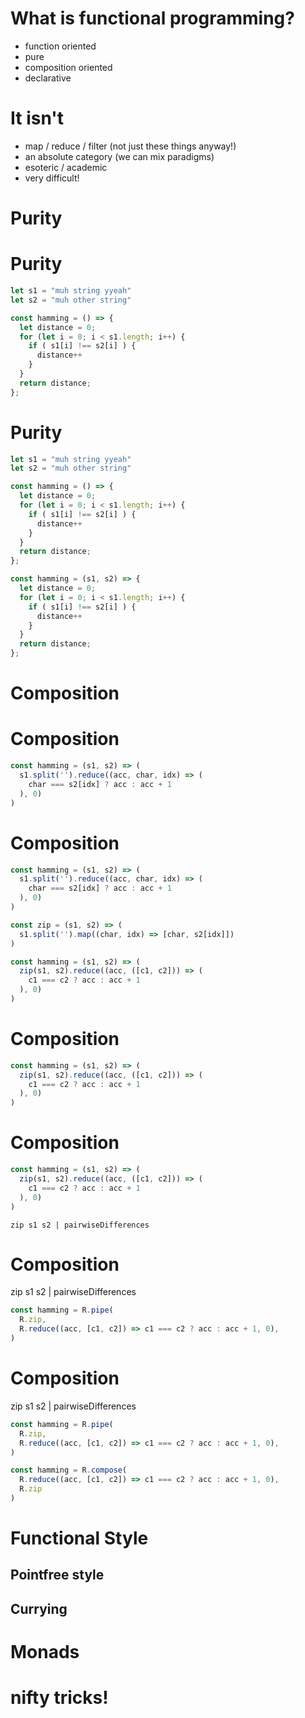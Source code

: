 # What is functional programming?

- function oriented
- pure
- composition oriented
- declarative

# It isn't

- map / reduce / filter (not just these things anyway!)
- an absolute category (we can mix paradigms)
- esoteric / academic
- very difficult!


# Purity


# Purity

```javascript
let s1 = "muh string yyeah"
let s2 = "muh other string"

const hamming = () => {
  let distance = 0;
  for (let i = 0; i < s1.length; i++) {
    if ( s1[i] !== s2[i] ) {
      distance++
    }
  }
  return distance;
};
```


# Purity

```javascript
let s1 = "muh string yyeah"
let s2 = "muh other string"

const hamming = () => {
  let distance = 0;
  for (let i = 0; i < s1.length; i++) {
    if ( s1[i] !== s2[i] ) {
      distance++
    }
  }
  return distance;
};

const hamming = (s1, s2) => {
  let distance = 0;
  for (let i = 0; i < s1.length; i++) {
    if ( s1[i] !== s2[i] ) {
      distance++
    }
  }
  return distance;
};
```


# Composition


# Composition

```javascript
const hamming = (s1, s2) => (
  s1.split('').reduce((acc, char, idx) => (
    char === s2[idx] ? acc : acc + 1
  ), 0)
)
```


# Composition

```javascript
const hamming = (s1, s2) => (
  s1.split('').reduce((acc, char, idx) => (
    char === s2[idx] ? acc : acc + 1
  ), 0)
)

const zip = (s1, s2) => (
  s1.split('').map((char, idx) => [char, s2[idx]])
)

const hamming = (s1, s2) => (
  zip(s1, s2).reduce((acc, ([c1, c2])) => (
    c1 === c2 ? acc : acc + 1
  ), 0)
)
```


# Composition

```javascript
const hamming = (s1, s2) => (
  zip(s1, s2).reduce((acc, ([c1, c2])) => (
    c1 === c2 ? acc : acc + 1
  ), 0)
)
```


# Composition

```javascript
const hamming = (s1, s2) => (
  zip(s1, s2).reduce((acc, ([c1, c2])) => (
    c1 === c2 ? acc : acc + 1
  ), 0)
)
```

```
zip s1 s2 | pairwiseDifferences
```

# Composition

zip s1 s2 | pairwiseDifferences

```javascript
const hamming = R.pipe(
  R.zip,
  R.reduce((acc, [c1, c2]) => c1 === c2 ? acc : acc + 1, 0),
)
```


# Composition

zip s1 s2 | pairwiseDifferences

```javascript
const hamming = R.pipe(
  R.zip,
  R.reduce((acc, [c1, c2]) => c1 === c2 ? acc : acc + 1, 0),
)

const hamming = R.compose(
  R.reduce((acc, [c1, c2]) => c1 === c2 ? acc : acc + 1, 0),
  R.zip
)
```


# Functional Style

## Pointfree style

## Currying


# Monads


# nifty tricks!
